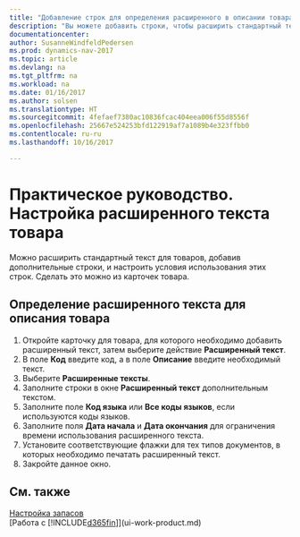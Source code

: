 ```yaml
---
title: "Добавление строк для определения расширенного в описании товара"
description: "Вы можете добавить строки, чтобы расширить стандартный текст описания товара."
documentationcenter: 
author: SusanneWindfeldPedersen
ms.prod: dynamics-nav-2017
ms.topic: article
ms.devlang: na
ms.tgt_pltfrm: na
ms.workload: na
ms.date: 01/16/2017
ms.author: solsen
ms.translationtype: HT
ms.sourcegitcommit: 4fefaef7380ac10836fcac404eea006f55d8556f
ms.openlocfilehash: 25667e524253bfd122919af7a1089b4e323ffbb0
ms.contentlocale: ru-ru
ms.lasthandoff: 10/16/2017

---
```

# <a name="how-to-set-up-extended-item-text"></a>Практическое руководство. Настройка расширенного текста товара
Можно расширить стандартный текст для товаров, добавив дополнительные строки, и настроить условия использования этих строк. Сделать это можно из карточек товара.

## <a name="to-define-extended-text-for-an-item-description"></a>Определение расширенного текста для описания товара
1. Откройте карточку для товара, для которого необходимо добавить расширенный текст, затем выберите действие **Расширенный текст**.
2. В поле **Код** введите код, а в поле **Описание** введите необходимый текст.
3. Выберите **Расширенные тексты**.
4. Заполните строки в окне **Расширенный текст** дополнительным текстом.
5. Заполните поле **Код языка** или **Все коды языков**, если используются коды языков.
6. Заполните поля **Дата начала** и **Дата окончания** для ограничения времени использования расширенного текста.
7. Установите соответствующие флажки для тех типов документов, в которых необходимо печатать расширенный текст.
8. Закройте данное окно.

## <a name="see-also"></a>См. также
[Настройка запасов](inventory-setup-inventory.md)  
[Работа с [!INCLUDE[d365fin](includes/d365fin_md.md)]](ui-work-product.md)

